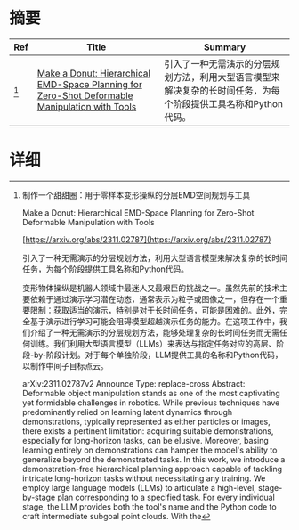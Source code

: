# 摘要

| Ref | Title | Summary |
| --- | --- | --- |
| [^1] | [Make a Donut: Hierarchical EMD-Space Planning for Zero-Shot Deformable Manipulation with Tools](https://arxiv.org/abs/2311.02787) | 引入了一种无需演示的分层规划方法，利用大型语言模型来解决复杂的长时间任务，为每个阶段提供工具名称和Python代码。 |

# 详细

[^1]: 制作一个甜甜圈：用于零样本变形操纵的分层EMD空间规划与工具

    Make a Donut: Hierarchical EMD-Space Planning for Zero-Shot Deformable Manipulation with Tools

    [https://arxiv.org/abs/2311.02787](https://arxiv.org/abs/2311.02787)

    引入了一种无需演示的分层规划方法，利用大型语言模型来解决复杂的长时间任务，为每个阶段提供工具名称和Python代码。

    

    变形物体操纵是机器人领域中最迷人又最艰巨的挑战之一。虽然先前的技术主要依赖于通过演示学习潜在动态，通常表示为粒子或图像之一，但存在一个重要限制：获取适当的演示，特别是对于长时间任务，可能是困难的。此外，完全基于演示进行学习可能会阻碍模型超越演示任务的能力。在这项工作中，我们介绍了一种无需演示的分层规划方法，能够处理复杂的长时间任务而无需任何训练。我们利用大型语言模型（LLMs）来表达与指定任务对应的高层、阶段-by-阶段计划。对于每个单独阶段，LLM提供工具的名称和Python代码，以制作中间子目标点云。

    arXiv:2311.02787v2 Announce Type: replace-cross  Abstract: Deformable object manipulation stands as one of the most captivating yet formidable challenges in robotics. While previous techniques have predominantly relied on learning latent dynamics through demonstrations, typically represented as either particles or images, there exists a pertinent limitation: acquiring suitable demonstrations, especially for long-horizon tasks, can be elusive. Moreover, basing learning entirely on demonstrations can hamper the model's ability to generalize beyond the demonstrated tasks. In this work, we introduce a demonstration-free hierarchical planning approach capable of tackling intricate long-horizon tasks without necessitating any training. We employ large language models (LLMs) to articulate a high-level, stage-by-stage plan corresponding to a specified task. For every individual stage, the LLM provides both the tool's name and the Python code to craft intermediate subgoal point clouds. With the
    

